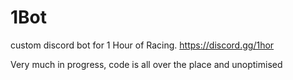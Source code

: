 # 1Bot
custom discord bot for 1 Hour of Racing.
https://discord.gg/1hor

Very much in progress, code is all over the place and unoptimised
